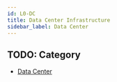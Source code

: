 ```yaml
---
id: L0-DC
title: Data Center Infrastructure
sidebar_label: Data Center
---
```


## TODO: Category

- [Data Center](L0-DC/L0-DC)

